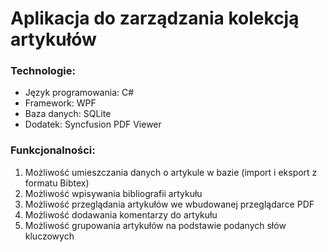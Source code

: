 # Aplikacja do zarządzania kolekcją artykułów
<h3>Technologie:</h3>
<ul>
  <li>Język programowania: C#</li>
  <li>Framework: WPF</li>
  <li>Baza danych: SQLite</li>
  <li>Dodatek: Syncfusion PDF Viewer</li>
</ul>

<h3>Funkcjonalności:</h3>
<ol>
  <li>Możliwość umieszczania danych o artykule w bazie (import i eksport z formatu Bibtex)</li>
  <li>Możliwość wpisywania bibliografii artykułu</li>
  <li>Możliwość przeglądania artykułów we wbudowanej przeglądarce PDF</li>
  <li>Możliwość dodawania komentarzy do artykułu</li>
  <li>Możliwość grupowania artykułów na podstawie podanych słów kluczowych</li>
</ol>
